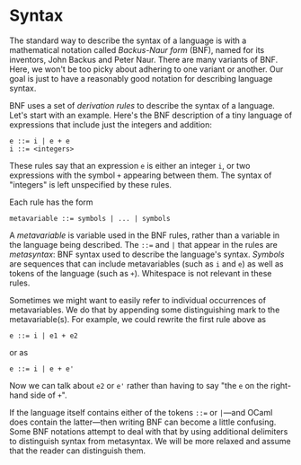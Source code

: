 # Syntax

The standard way to describe the syntax of a language is with a
mathematical notation called *Backus-Naur form* (BNF), named for its
inventors, John Backus and Peter Naur. There are many variants of BNF. 
Here, we won't be too picky about adhering to one variant or another. 
Our goal is just to have a reasonably good notation for describing
language syntax.

BNF uses a set of *derivation rules* to describe the syntax of
a language.  Let's start with an example.  Here's the BNF
description of a tiny language of expressions that include just
the integers and addition:
```
e ::= i | e + e
i ::= <integers>
```
These rules say that an expression `e` is either an integer `i`,
or two expressions with the symbol `+` appearing between them.
The syntax of "integers" is left unspecified by these rules.

Each rule has the form
```
metavariable ::= symbols | ... | symbols
```
A *metavariable* is variable used in the BNF rules, rather than
a variable in the language being described.  The `::=` and `|`
that appear in the rules are *metasyntax*: BNF syntax used
to describe the language's syntax.  *Symbols* are sequences
that can include metavariables (such as `i` and `e`) as well as
tokens of the language (such as `+`).  Whitespace is not
relevant in these rules.

Sometimes we might want to easily refer to individual occurrences
of metavariables.  We do that by appending some distinguishing
mark to the metavariable(s).  For example, we could rewrite the 
first rule above as
```
e ::= i | e1 + e2
```
or as
```
e ::= i | e + e'
```
Now we can talk about `e2` or `e'` rather than having to say "the `e`
on the right-hand side of `+`".  

If the language itself contains either of the tokens `::=` or
`|`&mdash;and OCaml does contain the latter&mdash;then writing BNF can
become a little confusing.  Some BNF notations attempt to deal with that
by using additional delimiters to distinguish syntax from metasyntax. 
We will be more relaxed and assume that the reader can distinguish
them.

 